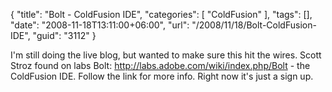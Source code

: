 {
	"title": "Bolt - ColdFusion IDE",
	"categories": [
		"ColdFusion"
	],
	"tags": [],
	"date": "2008-11-18T13:11:00+06:00",
	"url": "/2008/11/18/Bolt-ColdFusion-IDE",
	"guid": "3112"
}

I'm still doing the live blog, but wanted to make sure this hit the wires. Scott Stroz found on labs Bolt: <a href="http://labs.adobe.com/wiki/index.php/Bolt">http://labs.adobe.com/wiki/index.php/Bolt</a> - the ColdFusion IDE. Follow the link for more info. Right now it's just a sign up.